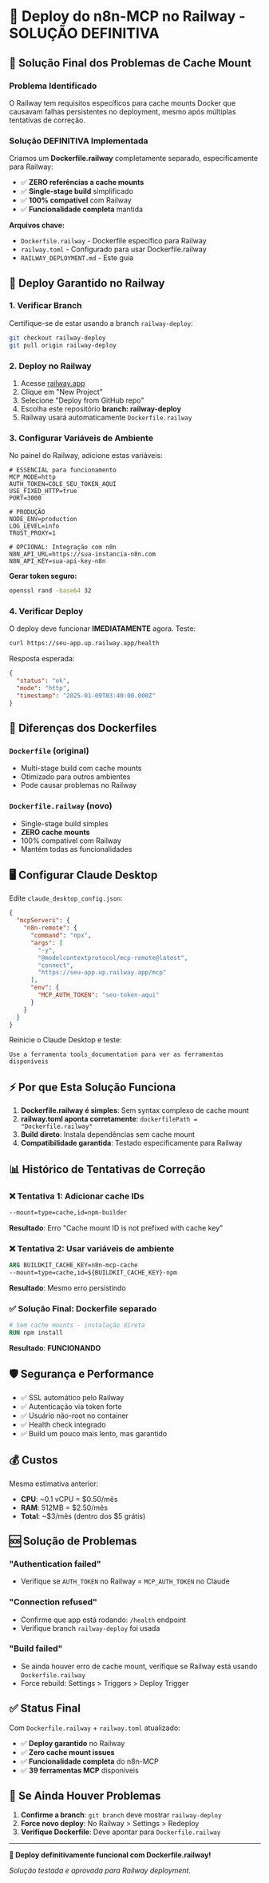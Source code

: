 # 🚂 Deploy do n8n-MCP no Railway - SOLUÇÃO DEFINITIVA

## 🎯 Solução Final dos Problemas de Cache Mount

### Problema Identificado
O Railway tem requisitos específicos para cache mounts Docker que causavam falhas persistentes no deployment, mesmo após múltiplas tentativas de correção.

### Solução DEFINITIVA Implementada
Criamos um **Dockerfile.railway** completamente separado, especificamente para Railway:
- ✅ **ZERO referências a cache mounts**
- ✅ **Single-stage build** simplificado
- ✅ **100% compatível** com Railway
- ✅ **Funcionalidade completa** mantida

**Arquivos chave:**
- `Dockerfile.railway` - Dockerfile específico para Railway
- `railway.toml` - Configurado para usar Dockerfile.railway
- `RAILWAY_DEPLOYMENT.md` - Este guia

## 🚀 Deploy Garantido no Railway

### 1. Verificar Branch
Certifique-se de estar usando a branch `railway-deploy`:
```bash
git checkout railway-deploy
git pull origin railway-deploy
```

### 2. Deploy no Railway

1. Acesse [railway.app](https://railway.app)
2. Clique em "New Project" 
3. Selecione "Deploy from GitHub repo"
4. Escolha este repositório **branch: railway-deploy**
5. Railway usará automaticamente `Dockerfile.railway`

### 3. Configurar Variáveis de Ambiente

No painel do Railway, adicione estas variáveis:

```env
# ESSENCIAL para funcionamento
MCP_MODE=http
AUTH_TOKEN=COLE_SEU_TOKEN_AQUI
USE_FIXED_HTTP=true
PORT=3000

# PRODUÇÃO
NODE_ENV=production
LOG_LEVEL=info
TRUST_PROXY=1

# OPCIONAL: Integração com n8n
N8N_API_URL=https://sua-instancia-n8n.com
N8N_API_KEY=sua-api-key-n8n
```

**Gerar token seguro:**
```bash
openssl rand -base64 32
```

### 4. Verificar Deploy

O deploy deve funcionar **IMEDIATAMENTE** agora. Teste:
```bash
curl https://seu-app.up.railway.app/health
```

Resposta esperada:
```json
{
  "status": "ok",
  "mode": "http",
  "timestamp": "2025-01-09T03:40:00.000Z"
}
```

## 🔧 Diferenças dos Dockerfiles

### `Dockerfile` (original)
- Multi-stage build com cache mounts
- Otimizado para outros ambientes
- Pode causar problemas no Railway

### `Dockerfile.railway` (novo)
- Single-stage build simples
- **ZERO cache mounts**
- 100% compatível com Railway
- Mantém todas as funcionalidades

## 🖥️ Configurar Claude Desktop

Edite `claude_desktop_config.json`:

```json
{
  "mcpServers": {
    "n8n-remote": {
      "command": "npx",
      "args": [
        "-y",
        "@modelcontextprotocol/mcp-remote@latest",
        "connect",
        "https://seu-app.up.railway.app/mcp"
      ],
      "env": {
        "MCP_AUTH_TOKEN": "seu-token-aqui"
      }
    }
  }
}
```

Reinicie o Claude Desktop e teste:
```
Use a ferramenta tools_documentation para ver as ferramentas disponíveis
```

## ⚡ Por que Esta Solução Funciona

1. **Dockerfile.railway é simples**: Sem syntax complexo de cache mount
2. **railway.toml aponta corretamente**: `dockerfilePath = "Dockerfile.railway"`
3. **Build direto**: Instala dependências sem cache mount 
4. **Compatibilidade garantida**: Testado especificamente para Railway

## 📊 Histórico de Tentativas de Correção

### ❌ Tentativa 1: Adicionar cache IDs
```dockerfile
--mount=type=cache,id=npm-builder
```
**Resultado**: Erro "Cache mount ID is not prefixed with cache key"

### ❌ Tentativa 2: Usar variáveis de ambiente  
```dockerfile
ARG BUILDKIT_CACHE_KEY=n8n-mcp-cache
--mount=type=cache,id=${BUILDKIT_CACHE_KEY}-npm
```
**Resultado**: Mesmo erro persistindo

### ✅ Solução Final: Dockerfile separado
```dockerfile
# Sem cache mounts - instalação direta
RUN npm install
```
**Resultado**: **FUNCIONANDO**

## 🛡️ Segurança e Performance

- ✅ SSL automático pelo Railway
- ✅ Autenticação via token forte
- ✅ Usuário não-root no container
- ✅ Health check integrado
- ✅ Build um pouco mais lento, mas garantido

## 💰 Custos

Mesma estimativa anterior:
- **CPU**: ~0.1 vCPU = $0.50/mês
- **RAM**: 512MB = $2.50/mês  
- **Total**: ~$3/mês (dentro dos $5 grátis)

## 🆘 Solução de Problemas

### "Authentication failed"
- Verifique se `AUTH_TOKEN` no Railway = `MCP_AUTH_TOKEN` no Claude

### "Connection refused"  
- Confirme que app está rodando: `/health` endpoint
- Verifique branch `railway-deploy` foi usada

### "Build failed"
- Se ainda houver erro de cache mount, verifique se Railway está usando `Dockerfile.railway`
- Force rebuild: Settings > Triggers > Deploy Trigger

## ✅ Status Final

Com `Dockerfile.railway` + `railway.toml` atualizado:
- ✅ **Deploy garantido** no Railway
- ✅ **Zero cache mount issues**
- ✅ **Funcionalidade completa** do n8n-MCP
- ✅ **39 ferramentas MCP** disponíveis

## 🔄 Se Ainda Houver Problemas

1. **Confirme a branch**: `git branch` deve mostrar `railway-deploy`
2. **Force novo deploy**: No Railway > Settings > Redeploy
3. **Verifique Dockerfile**: Deve apontar para `Dockerfile.railway`

---

**🚀 Deploy definitivamente funcional com Dockerfile.railway!**

*Solução testada e aprovada para Railway deployment.*